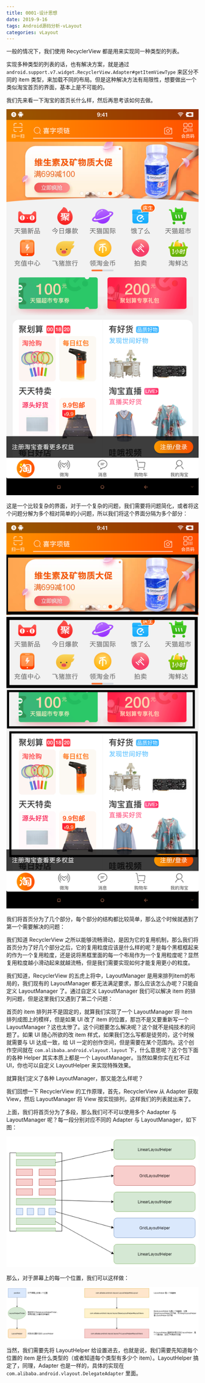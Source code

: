 ```yaml
---
title: 0001-设计思想
date: 2019-9-16
tags: Android源码分析-vLayout
categories: vLayout
---
```


一般的情况下，我们使用 RecyclerView 都是用来实现同一种类型的列表。

实现多种类型的列表的话，也有解决方案，就是通过 `android.support.v7.widget.RecyclerView.Adapter#getItemViewType` 来区分不同的 item 类型，来加载不同的布局。但是这种解决方法有局限性，想要做出一个类似淘宝首页的界面，基本上是不可能的。

我们先来看一下淘宝的首页长什么样，然后再思考该如何去做。

![device.png](https://github.com/aprz512/pic4aprz512/blob/master/Blog/Android-%E6%BA%90%E7%A0%81%E8%A7%A3%E6%9E%90/vLayout/device.png?raw=true)

这是一个比较复杂的界面，对于一个复杂的问题，我们需要将问题简化，或者将这个问题分解为多个相对简单的小问题，所以我们将这个界面分隔为多个部分：

![device.png](https://github.com/aprz512/pic4aprz512/blob/master/Blog/Android-%E6%BA%90%E7%A0%81%E8%A7%A3%E6%9E%90/vLayout/device2.png?raw=true)

我们将首页分为了几个部分，每个部分的结构都比较简单，那么这个时候就遇到了第一个需要解决的问题：

我们知道 RecyclerView  之所以能够流畅滑动，是因为它的复用机制，那么我们将首页分为了好几个部分之后，它的复用粒度应该是什么样的呢？是每个黑框框起来的作为一个复用粒度，还是说将黑框里面的每一个布局作为一个复用粒度呢？显然复用粒度越小滑动起来就越流畅，但是我们需要实现如何才能复用更小的粒度。

我们知道，RecyclerView 的五虎上将中，LayoutManager 是用来排列item的布局的，我们现有的 LayoutManager 都无法满足要求，那么应该怎么办呢？只能自定义 LayoutManager 了。通过自定义 LayoutManager 我们可以解决 item 的排列问题，但是这里我们又遇到了第二个问题：

首页的 item 排列并不是固定的，就算我们实现了一个 LayoutManager 将 item 排列成图上的模样，但是如果 UI 改了 item 的位置，那岂不是又要重新写一个 LayoutManager？这也太惨了。这个问题要怎么解决呢？这个就不是纯技术的问题了。如果 UI 随心所欲的改 item 样式，如果我们怎么写都是徒劳的，这个时候就需要与 UI 达成一致，给 UI 一定的创作空间，但是需要在某个范围内。这个创作空间就在 `com.alibaba.android.vlayout.layout` 下，什么意思呢？这个包下面的各种 Helper 其实本质上都是一个 LayoutManager。当然如果你实在杠不过UI，你也可以自定义 LayoutHelper 来实现特殊效果。

就算我们定义了各种 LayoutManager，那又能怎么样呢？

我们回想一下 RecyclerView 的工作原理，首先，RecyclerView 从 Adapter 获取 View，然后 LayoutManager 将 View 按实现排列，这样我们的列表就出来了。

上面，我们将首页分为了多段，那么我们可不可以使用多个 Aadapter 与 LayoutManager 呢？每一段分别对应不同的 Adapter 与 LayoutManager，如下图：

![](https://github.com/aprz512/pic4aprz512/blob/master/Blog/Android-%E6%BA%90%E7%A0%81%E8%A7%A3%E6%9E%90/vLayout/vlayout2.png?raw=true)

那么，对于屏幕上的每一个位置，我们可以这样做：

![](https://github.com/aprz512/pic4aprz512/blob/master/Blog/Android-%E6%BA%90%E7%A0%81%E8%A7%A3%E6%9E%90/vLayout/vlayout.png?raw=true)



当然，我们需要先将 LayoutHelper 给设置进去，也就是说，我们需要先知道每个位置的 item 是什么类型的（或者知道每个类型有多少个 item）。LayoutHelper 搞定了，同理，Adapter 也是一样的，具体的实现在 `com.alibaba.android.vlayout.DelegateAdapter` 里面。

